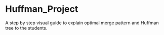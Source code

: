 # Huffman_Project
A step by step visual guide to explain optimal merge pattern and Huffman tree to the students.
